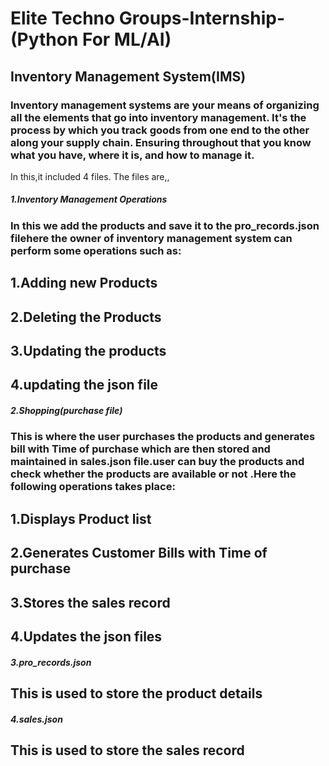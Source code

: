 # Elite Techno Groups-Internship-(Python For ML/AI)
## Inventory Management System(IMS) 
### Inventory management systems are your means of organizing all the elements that go into inventory management. It's the process by which you track goods from one end to the other along your supply chain. Ensuring throughout that you know what you have, where it is, and how to manage it.
In this,it included 4 files. The files are,, 
##### 1.Inventory Management Operations
### In this we add the products and save it to the pro_records.json filehere the owner of inventory management system can perform some operations such as:
## 1.Adding new Products
## 2.Deleting the Products
## 3.Updating the products
## 4.updating the json file
##### 2.Shopping(purchase file)
### This is where the user purchases the products and generates bill with Time of purchase which are then stored and maintained in sales.json file.user can buy the products and check whether the products are available or not .Here the following operations takes place:
## 1.Displays Product list
## 2.Generates Customer Bills with Time of purchase
## 3.Stores the sales record
## 4.Updates the json files
##### 3.pro_records.json
## This is used to store the product details
##### 4.sales.json
## This is used to store the sales record
